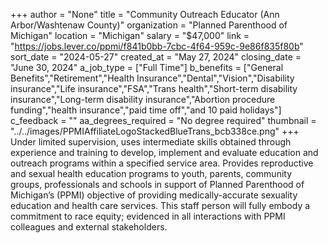 +++
author = "None"
title = "Community Outreach Educator (Ann Arbor/Washtenaw County)"
organization = "Planned Parenthood of Michigan"
location = "Michigan"
salary = "$47,000"
link = "https://jobs.lever.co/ppmi/f841b0bb-7cbc-4f64-959c-9e86f835f80b"
sort_date = "2024-05-27"
created_at = "May 27, 2024"
closing_date = "June 30, 2024"
a_job_type = ["Full Time"]
b_benefits = ["General Benefits","Retirement","Health Insurance","Dental","Vision","Disability insurance","Life insurance","FSA","Trans health","Short-term disability insurance","Long-term disability insurance","Abortion procedure funding","health insurance","paid time off","and 10 paid holidays"]
c_feedback = ""
aa_degrees_required = "No degree required"
thumbnail = "../../images/PPMIAffiliateLogoStackedBlueTrans_bcb338ce.png"
+++
Under limited supervision, uses intermediate skills obtained through experience and training to develop, implement and evaluate education and outreach programs within a specified service area.  Provides reproductive and sexual health education programs to youth, parents, community groups, professionals and schools in support of Planned Parenthood of Michigan’s (PPMI) objective of providing medically-accurate sexuality education and health care services. This staff person will fully embody a commitment to race equity; evidenced in all interactions with PPMI colleagues and external stakeholders.